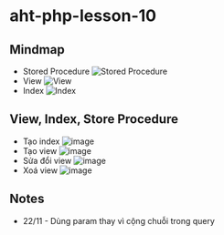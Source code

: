﻿# aht-php-lesson-10
## Mindmap
- Stored Procedure
![Stored Procedure](https://github.com/user-attachments/assets/6ed3b211-5902-4f0e-a1cc-a0e47e0fcd48)
- View
![View](https://github.com/user-attachments/assets/e8830738-2932-4b69-a6ea-4951edf3e6b9)
- Index
![Index](https://github.com/user-attachments/assets/f3e664be-4070-4034-93e7-fb848ce21d25)
## View, Index, Store Procedure
- Tạo index
![image](https://github.com/user-attachments/assets/ba0e86f5-309d-4fea-9841-e835a19ac59d)
- Tạo view
![image](https://github.com/user-attachments/assets/4e931a73-4c17-4b6f-ba5c-a2369bf929c6)
- Sửa đổi view
![image](https://github.com/user-attachments/assets/3a9e7c23-a4a4-4741-ae81-f894289d18b2)
- Xoá view
![image](https://github.com/user-attachments/assets/23236345-5a4c-46db-9a76-0d05168a1390)


## Notes
- 22/11 - Dùng param thay vì cộng chuỗi trong query
